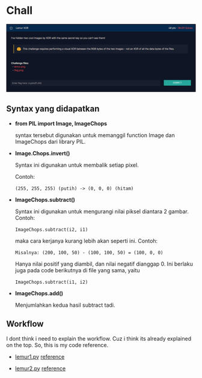 # Chall
<img src="img/lemurxor.png">

## Syntax yang didapatkan

* __from PIL import Image, ImageChops__

    syntax tersebut digunakan untuk memanggil function Image dan ImageChops dari library PIL.

* __Image.Chops.invert()__

    Syntax ini digunakan untuk membalik setiap pixel.

    Contoh:

    ```
    (255, 255, 255) (putih) -> (0, 0, 0) (hitam)
    ```

* __ImageChops.subtract()__

    Syntax ini digunakan untuk mengurangi nilai piksel diantara 2 gambar. Contoh:

    ```
    ImageChops.subtract(i2, i1)
    ```

    maka cara kerjanya kurang lebih akan seperti ini. Contoh:

    ```
    Misalnya: (200, 100, 50) - (100, 100, 50) = (100, 0, 0)
    ```

    Hanya nilai positif yang diambil, dan nilai negatif dianggap 0. Ini berlaku juga pada code berikutnya di file yang sama, yaitu 

    ```
    ImageChops.subtract(i1, i2)
    ```

* __ImageChops.add()__

    Menjumlahkan kedua hasil subtract tadi.


## Workflow

I dont think i need to explain the workflow. Cuz i think its already explained on the top. So, this is my code reference.

 - <a href="lemur1.py">lemur1.py</a> <a href="https://stackoverflow.com/questions/61304857/calculating-xor-of-the-two-images">reference</a>

 - <a href="lemur2.py">lemur2.py</a> <a href="https://crypto.stackexchange.com/questions/88430/how-to-decrypt-two-images-encrypted-using-xor-with-the-same-key">reference</a>   
 